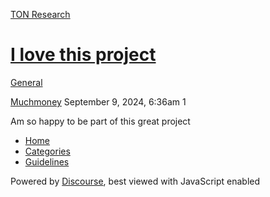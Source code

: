 [TON Research](/)

# [I love this project](/t/i-love-this-project/35355)

[General](/c/general/4) 

    

[Muchmoney](https://tonresear.ch/u/Muchmoney)  September 9, 2024, 6:36am  1

Am so happy to be part of this great project

 

*   [Home](/)
*   [Categories](/categories)
*   [Guidelines](/guidelines)

Powered by [Discourse](https://www.discourse.org), best viewed with JavaScript enabled